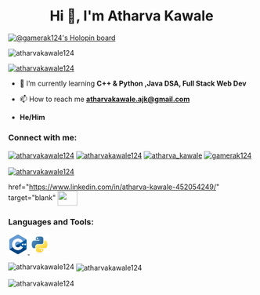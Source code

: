 <h1 align="center">Hi 👋, I'm Atharva Kawale</h1>

[![@gamerak124's Holopin board](https://holopin.me/gamerak124)](https://holopin.io/@gamerak124)

<p align="left"> <img src="https://komarev.com/ghpvc/?username=atharvakawale124&label=Profile%20views&color=0e75b6&style=flat" alt="atharvakawale124" /> </p>

<p align="left"> <a href="https://github.com/ryo-ma/github-profile-trophy"><img src="https://github-profile-trophy.vercel.app/?username=atharvakawale124" alt="atharvakawale124" /></a> </p>

- 🌱 I’m currently learning **C++ & Python ,Java DSA, Full Stack Web Dev**

- 📫 How to reach me **atharvakawale.ajk@gmail.com**

- **He/Him**

<h3 align="left">Connect with me:</h3>
<p align="left">
<a href="https://dev.to/atharvakawale124" target="blank"><img align="center" src="https://raw.githubusercontent.com/rahuldkjain/github-profile-readme-generator/master/src/images/icons/Social/devto.svg" alt="atharvakawale124" height="30" width="40" /></a>
<a href="https://instagram.com/atharvakawale124" target="blank"><img align="center" src="https://raw.githubusercontent.com/rahuldkjain/github-profile-readme-generator/master/src/images/icons/Social/instagram.svg" alt="atharvakawale124" height="30" width="40" /></a>
<a href="https://www.codechef.com/users/atharva_kawale" target="blank"><img align="center" src="https://cdn.jsdelivr.net/npm/simple-icons@3.1.0/icons/codechef.svg" alt="atharva_kawale" height="30" width="40" /></a>
<a href="https://www.hackerrank.com/gamerak124" target="blank"><img align="center" src="https://raw.githubusercontent.com/rahuldkjain/github-profile-readme-generator/master/src/images/icons/Social/hackerrank.svg" alt="gamerak124" height="30" width="40" /></a>
  
<a href="https://auth.geeksforgeeks.org/user/atharvakawale124" target="blank"><img align="center" src="https://raw.githubusercontent.com/rahuldkjain/github-profile-readme-generator/master/src/images/icons/Social/geeks-for-geeks.svg" alt="atharvakawale124" height="30" width="40" /></a>

<a> href="https://www.linkedin.com/in/atharva-kawale-452054249/" target="blank" <img align = "center" src="https://camo.githubusercontent.com/a493f6833f99fb3c85788d6d9305e6b7a42b838e5ee5d138fd9a8214a7e77472/68747470733a2f2f696d672e736869656c64732e696f2f62616467652f6c696e6b6564696e2d2532333030373742352e7376673f267374796c653d666f722d7468652d6261646765266c6f676f3d6c696e6b6564696e266c6f676f436f6c6f723d7768697465" height="30" width = "40"></a>
</p>

<h3 align="left">Languages and Tools:</h3>
<p align="left"> <a href="https://www.w3schools.com/cpp/" target="_blank" rel="noreferrer"> <img src="https://raw.githubusercontent.com/devicons/devicon/master/icons/cplusplus/cplusplus-original.svg" alt="cplusplus" width="40" height="40"/> </a> <a href="https://www.python.org" target="_blank" rel="noreferrer"> <img src="https://raw.githubusercontent.com/devicons/devicon/master/icons/python/python-original.svg" alt="python" width="40" height="40"/> </a> </p>

<p><img align="left" src="https://github-readme-stats.vercel.app/api/top-langs?username=atharvakawale124&show_icons=true&locale=en&layout=compact" alt="atharvakawale124" /></p>

<p>&nbsp;<img align="center" src="https://github-readme-stats.vercel.app/api?username=atharvakawale124&show_icons=true&locale=en" alt="atharvakawale124" /></p>

<p><img align="center" src="https://github-readme-streak-stats.herokuapp.com/?user=atharvakawale124&" alt="atharvakawale124" /></p>
